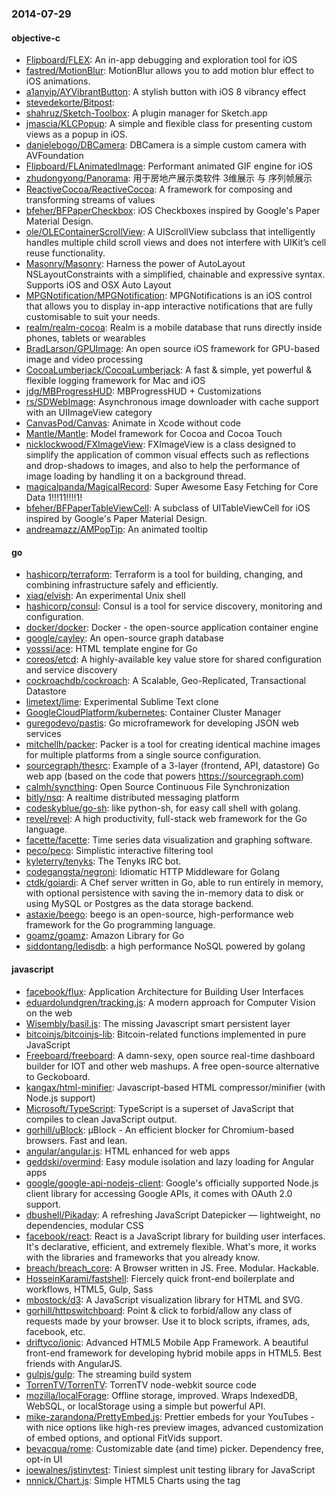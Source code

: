 ### 2014-07-29

#### objective-c
* [Flipboard/FLEX](https://github.com/Flipboard/FLEX): An in-app debugging and exploration tool for iOS
* [fastred/MotionBlur](https://github.com/fastred/MotionBlur): MotionBlur allows you to add motion blur effect to iOS animations.
* [a1anyip/AYVibrantButton](https://github.com/a1anyip/AYVibrantButton): A stylish button with iOS 8 vibrancy effect
* [stevedekorte/Bitpost](https://github.com/stevedekorte/Bitpost): 
* [shahruz/Sketch-Toolbox](https://github.com/shahruz/Sketch-Toolbox): A plugin manager for Sketch.app
* [jmascia/KLCPopup](https://github.com/jmascia/KLCPopup): A simple and flexible class for presenting custom views as a popup in iOS.
* [danielebogo/DBCamera](https://github.com/danielebogo/DBCamera): DBCamera is a simple custom camera with AVFoundation
* [Flipboard/FLAnimatedImage](https://github.com/Flipboard/FLAnimatedImage): Performant animated GIF engine for iOS
* [zhudongyong/Panorama](https://github.com/zhudongyong/Panorama): 用于房地产展示类软件 3维展示 与 序列帧展示
* [ReactiveCocoa/ReactiveCocoa](https://github.com/ReactiveCocoa/ReactiveCocoa): A framework for composing and transforming streams of values
* [bfeher/BFPaperCheckbox](https://github.com/bfeher/BFPaperCheckbox): iOS Checkboxes inspired by Google's Paper Material Design.
* [ole/OLEContainerScrollView](https://github.com/ole/OLEContainerScrollView): A UIScrollView subclass that intelligently handles multiple child scroll views and does not interfere with UIKitʼs cell reuse functionality.
* [Masonry/Masonry](https://github.com/Masonry/Masonry): Harness the power of AutoLayout NSLayoutConstraints with a simplified, chainable and expressive syntax. Supports iOS and OSX Auto Layout
* [MPGNotification/MPGNotification](https://github.com/MPGNotification/MPGNotification): MPGNotifications is an iOS control that allows you to display in-app interactive notifications that are fully customisable to suit your needs.
* [realm/realm-cocoa](https://github.com/realm/realm-cocoa): Realm is a mobile database that runs directly inside phones, tablets or wearables
* [BradLarson/GPUImage](https://github.com/BradLarson/GPUImage): An open source iOS framework for GPU-based image and video processing
* [CocoaLumberjack/CocoaLumberjack](https://github.com/CocoaLumberjack/CocoaLumberjack): A fast & simple, yet powerful & flexible logging framework for Mac and iOS
* [jdg/MBProgressHUD](https://github.com/jdg/MBProgressHUD): MBProgressHUD + Customizations
* [rs/SDWebImage](https://github.com/rs/SDWebImage): Asynchronous image downloader with cache support with an UIImageView category
* [CanvasPod/Canvas](https://github.com/CanvasPod/Canvas): Animate in Xcode without code
* [Mantle/Mantle](https://github.com/Mantle/Mantle): Model framework for Cocoa and Cocoa Touch
* [nicklockwood/FXImageView](https://github.com/nicklockwood/FXImageView): FXImageView is a class designed to simplify the application of common visual effects such as reflections and drop-shadows to images, and also to help the performance of image loading by handling it on a background thread. 
* [magicalpanda/MagicalRecord](https://github.com/magicalpanda/MagicalRecord): Super Awesome Easy Fetching for Core Data 1!!!11!!!!1!
* [bfeher/BFPaperTableViewCell](https://github.com/bfeher/BFPaperTableViewCell): A subclass of UITableViewCell for iOS inspired by Google's Paper Material Design.
* [andreamazz/AMPopTip](https://github.com/andreamazz/AMPopTip): An animated tooltip

#### go
* [hashicorp/terraform](https://github.com/hashicorp/terraform): Terraform is a tool for building, changing, and combining infrastructure safely and efficiently.
* [xiaq/elvish](https://github.com/xiaq/elvish): An experimental Unix shell
* [hashicorp/consul](https://github.com/hashicorp/consul): Consul is a tool for service discovery, monitoring and configuration.
* [docker/docker](https://github.com/docker/docker): Docker - the open-source application container engine
* [google/cayley](https://github.com/google/cayley): An open-source graph database
* [yosssi/ace](https://github.com/yosssi/ace): HTML template engine for Go
* [coreos/etcd](https://github.com/coreos/etcd): A highly-available key value store for shared configuration and service discovery
* [cockroachdb/cockroach](https://github.com/cockroachdb/cockroach): A Scalable, Geo-Replicated, Transactional Datastore
* [limetext/lime](https://github.com/limetext/lime): Experimental Sublime Text clone
* [GoogleCloudPlatform/kubernetes](https://github.com/GoogleCloudPlatform/kubernetes): Container Cluster Manager
* [guregodevo/pastis](https://github.com/guregodevo/pastis): Go microframework for developing JSON web services
* [mitchellh/packer](https://github.com/mitchellh/packer): Packer is a tool for creating identical machine images for multiple platforms from a single source configuration.
* [sourcegraph/thesrc](https://github.com/sourcegraph/thesrc): Example of a 3-layer (frontend, API, datastore) Go web app (based on the code that powers https://sourcegraph.com)
* [calmh/syncthing](https://github.com/calmh/syncthing): Open Source Continuous File Synchronization
* [bitly/nsq](https://github.com/bitly/nsq): A realtime distributed messaging platform
* [codeskyblue/go-sh](https://github.com/codeskyblue/go-sh): like python-sh, for easy call shell with golang.
* [revel/revel](https://github.com/revel/revel): A high productivity, full-stack web framework for the Go language.
* [facette/facette](https://github.com/facette/facette): Time series data visualization and graphing software.
* [peco/peco](https://github.com/peco/peco): Simplistic interactive filtering tool
* [kyleterry/tenyks](https://github.com/kyleterry/tenyks): The Tenyks IRC bot.
* [codegangsta/negroni](https://github.com/codegangsta/negroni): Idiomatic HTTP Middleware for Golang
* [ctdk/goiardi](https://github.com/ctdk/goiardi): A Chef server written in Go, able to run entirely in memory, with optional persistence with saving the in-memory data to disk or using MySQL or Postgres as the data storage backend.
* [astaxie/beego](https://github.com/astaxie/beego): beego is an open-source, high-performance web framework for the Go programming language.
* [goamz/goamz](https://github.com/goamz/goamz): Amazon Library for Go
* [siddontang/ledisdb](https://github.com/siddontang/ledisdb): a high performance NoSQL powered by  golang

#### javascript
* [facebook/flux](https://github.com/facebook/flux): Application Architecture for Building User Interfaces
* [eduardolundgren/tracking.js](https://github.com/eduardolundgren/tracking.js): A modern approach for Computer Vision on the web
* [Wisembly/basil.js](https://github.com/Wisembly/basil.js): The missing Javascript smart persistent layer
* [bitcoinjs/bitcoinjs-lib](https://github.com/bitcoinjs/bitcoinjs-lib): Bitcoin-related functions implemented in pure JavaScript
* [Freeboard/freeboard](https://github.com/Freeboard/freeboard): A damn-sexy, open source real-time dashboard builder for IOT and other web mashups. A free open-source alternative to Geckoboard.
* [kangax/html-minifier](https://github.com/kangax/html-minifier): Javascript-based HTML compressor/minifier (with Node.js support)
* [Microsoft/TypeScript](https://github.com/Microsoft/TypeScript): TypeScript is a superset of JavaScript that compiles to clean JavaScript output.
* [gorhill/uBlock](https://github.com/gorhill/uBlock): µBlock - An efficient blocker for Chromium-based browsers. Fast and lean.
* [angular/angular.js](https://github.com/angular/angular.js): HTML enhanced for web apps
* [geddski/overmind](https://github.com/geddski/overmind): Easy module isolation and lazy loading for Angular apps
* [google/google-api-nodejs-client](https://github.com/google/google-api-nodejs-client): Google's officially supported Node.js client library for accessing Google APIs, it comes with OAuth 2.0 support.
* [dbushell/Pikaday](https://github.com/dbushell/Pikaday): A refreshing JavaScript Datepicker — lightweight, no dependencies, modular CSS
* [facebook/react](https://github.com/facebook/react): React is a JavaScript library for building user interfaces. It's declarative, efficient, and extremely flexible. What's more, it works with the libraries and frameworks that you already know.
* [breach/breach_core](https://github.com/breach/breach_core): A Browser written in JS. Free. Modular. Hackable.
* [HosseinKarami/fastshell](https://github.com/HosseinKarami/fastshell): Fiercely quick front-end boilerplate and workflows, HTML5, Gulp, Sass
* [mbostock/d3](https://github.com/mbostock/d3): A JavaScript visualization library for HTML and SVG.
* [gorhill/httpswitchboard](https://github.com/gorhill/httpswitchboard): Point & click to forbid/allow any class of requests made by your browser. Use it to block scripts, iframes, ads, facebook, etc.
* [driftyco/ionic](https://github.com/driftyco/ionic): Advanced HTML5 Mobile App Framework. A beautiful front-end framework for developing hybrid mobile apps in HTML5. Best friends with AngularJS.
* [gulpjs/gulp](https://github.com/gulpjs/gulp): The streaming build system
* [TorrenTV/TorrenTV](https://github.com/TorrenTV/TorrenTV): TorrenTV node-webkit source code
* [mozilla/localForage](https://github.com/mozilla/localForage): Offline storage, improved. Wraps IndexedDB, WebSQL, or localStorage using a simple but powerful API.
* [mike-zarandona/PrettyEmbed.js](https://github.com/mike-zarandona/PrettyEmbed.js): Prettier embeds for your YouTubes - with nice options like high-res preview images, advanced customization of embed options, and optional FitVids support.
* [bevacqua/rome](https://github.com/bevacqua/rome): Customizable date (and time) picker. Dependency free, opt-in UI
* [joewalnes/jstinytest](https://github.com/joewalnes/jstinytest): Tiniest simplest unit testing library for JavaScript
* [nnnick/Chart.js](https://github.com/nnnick/Chart.js): Simple HTML5 Charts using the <canvas> tag

